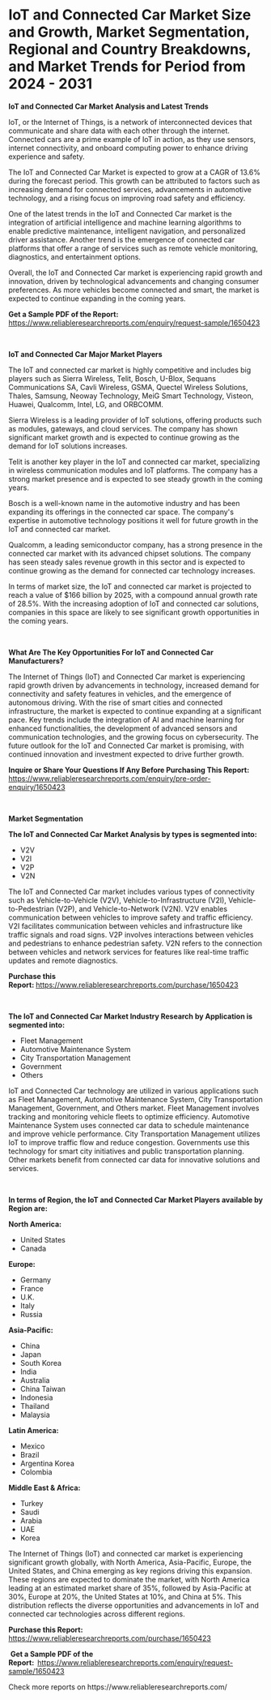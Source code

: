 <p><h1>IoT and Connected Car Market Size and Growth, Market Segmentation, Regional and Country Breakdowns, and Market Trends for Period from 2024 -  2031</h1></p><p><strong>IoT and Connected Car Market Analysis and Latest Trends</strong></p>
<p><p>IoT, or the Internet of Things, is a network of interconnected devices that communicate and share data with each other through the internet. Connected cars are a prime example of IoT in action, as they use sensors, internet connectivity, and onboard computing power to enhance driving experience and safety.</p><p>The IoT and Connected Car Market is expected to grow at a CAGR of 13.6% during the forecast period. This growth can be attributed to factors such as increasing demand for connected services, advancements in automotive technology, and a rising focus on improving road safety and efficiency. </p><p>One of the latest trends in the IoT and Connected Car market is the integration of artificial intelligence and machine learning algorithms to enable predictive maintenance, intelligent navigation, and personalized driver assistance. Another trend is the emergence of connected car platforms that offer a range of services such as remote vehicle monitoring, diagnostics, and entertainment options.</p><p>Overall, the IoT and Connected Car market is experiencing rapid growth and innovation, driven by technological advancements and changing consumer preferences. As more vehicles become connected and smart, the market is expected to continue expanding in the coming years.</p></p>
<p><strong>Get a Sample PDF of the Report:&nbsp;</strong> <a href="https://www.reliableresearchreports.com/enquiry/request-sample/1650423">https://www.reliableresearchreports.com/enquiry/request-sample/1650423</a></p>
<p>&nbsp;</p>
<p><strong>IoT and Connected Car Major Market Players</strong></p>
<p><p>The IoT and connected car market is highly competitive and includes big players such as Sierra Wireless, Telit, Bosch, U-Blox, Sequans Communications SA, Cavli Wireless, GSMA, Quectel Wireless Solutions, Thales, Samsung, Neoway Technology, MeiG Smart Technology, Visteon, Huawei, Qualcomm, Intel, LG, and ORBCOMM.</p><p>Sierra Wireless is a leading provider of IoT solutions, offering products such as modules, gateways, and cloud services. The company has shown significant market growth and is expected to continue growing as the demand for IoT solutions increases.</p><p>Telit is another key player in the IoT and connected car market, specializing in wireless communication modules and IoT platforms. The company has a strong market presence and is expected to see steady growth in the coming years.</p><p>Bosch is a well-known name in the automotive industry and has been expanding its offerings in the connected car space. The company's expertise in automotive technology positions it well for future growth in the IoT and connected car market.</p><p>Qualcomm, a leading semiconductor company, has a strong presence in the connected car market with its advanced chipset solutions. The company has seen steady sales revenue growth in this sector and is expected to continue growing as the demand for connected car technology increases.</p><p>In terms of market size, the IoT and connected car market is projected to reach a value of $166 billion by 2025, with a compound annual growth rate of 28.5%. With the increasing adoption of IoT and connected car solutions, companies in this space are likely to see significant growth opportunities in the coming years.</p></p>
<p>&nbsp;</p>
<p><strong>What Are The Key Opportunities For IoT and Connected Car Manufacturers?</strong></p>
<p><p>The Internet of Things (IoT) and Connected Car market is experiencing rapid growth driven by advancements in technology, increased demand for connectivity and safety features in vehicles, and the emergence of autonomous driving. With the rise of smart cities and connected infrastructure, the market is expected to continue expanding at a significant pace. Key trends include the integration of AI and machine learning for enhanced functionalities, the development of advanced sensors and communication technologies, and the growing focus on cybersecurity. The future outlook for the IoT and Connected Car market is promising, with continued innovation and investment expected to drive further growth.</p></p>
<p><strong>Inquire or Share Your Questions If Any Before Purchasing This Report:</strong> <a href="https://www.reliableresearchreports.com/enquiry/pre-order-enquiry/1650423">https://www.reliableresearchreports.com/enquiry/pre-order-enquiry/1650423</a></p>
<p>&nbsp;</p>
<p><strong>Market Segmentation</strong></p>
<p><strong>The IoT and Connected Car Market Analysis by types is segmented into:</strong></p>
<p><ul><li>V2V</li><li>V2I</li><li>V2P</li><li>V2N</li></ul></p>
<p><p>The IoT and Connected Car market includes various types of connectivity such as Vehicle-to-Vehicle (V2V), Vehicle-to-Infrastructure (V2I), Vehicle-to-Pedestrian (V2P), and Vehicle-to-Network (V2N). V2V enables communication between vehicles to improve safety and traffic efficiency. V2I facilitates communication between vehicles and infrastructure like traffic signals and road signs. V2P involves interactions between vehicles and pedestrians to enhance pedestrian safety. V2N refers to the connection between vehicles and network services for features like real-time traffic updates and remote diagnostics.</p></p>
<p><strong>Purchase this Report:&nbsp;</strong><a href="https://www.reliableresearchreports.com/purchase/1650423">https://www.reliableresearchreports.com/purchase/1650423</a></p>
<p>&nbsp;</p>
<p><strong>The IoT and Connected Car Market Industry Research by Application is segmented into:</strong></p>
<p><ul><li>Fleet Management</li><li>Automotive Maintenance System</li><li>City Transportation Management</li><li>Government</li><li>Others</li></ul></p>
<p><p>IoT and Connected Car technology are utilized in various applications such as Fleet Management, Automotive Maintenance System, City Transportation Management, Government, and Others market. Fleet Management involves tracking and monitoring vehicle fleets to optimize efficiency. Automotive Maintenance System uses connected car data to schedule maintenance and improve vehicle performance. City Transportation Management utilizes IoT to improve traffic flow and reduce congestion. Governments use this technology for smart city initiatives and public transportation planning. Other markets benefit from connected car data for innovative solutions and services.</p></p>
<p>&nbsp;</p>
<p><strong>In terms of Region, the IoT and Connected Car Market Players available by Region are:</strong></p>
<p>
    <p> <strong> North America: </strong>
        <ul>
            <li>United States</li>
            <li>Canada</li>
        </ul>
        </p> 
    <p> <strong> Europe: </strong>
        <ul>
            <li>Germany</li>
            <li>France</li>
            <li>U.K.</li>
            <li>Italy</li>
            <li>Russia</li>
        </ul>
        </p> 
    <p> <strong> Asia-Pacific: </strong>
        <ul>
            <li>China</li>
            <li>Japan</li>
            <li>South Korea</li>
            <li>India</li>
            <li>Australia</li>
            <li>China Taiwan</li>
            <li>Indonesia</li>
            <li>Thailand</li>
            <li>Malaysia</li>
        </ul>
        </p> 
    <p> <strong> Latin America: </strong>
        <ul>
            <li>Mexico</li>
            <li>Brazil</li>
            <li>Argentina Korea</li>
            <li>Colombia</li>
        </ul>
        </p> 
    <p> <strong> Middle East & Africa: </strong>
        <ul>
            <li>Turkey</li>
            <li>Saudi</li>
            <li>Arabia</li>
            <li>UAE</li>
            <li>Korea</li>
        </ul>
    </p>
    </p>
<p><p>The Internet of Things (IoT) and connected car market is experiencing significant growth globally, with North America, Asia-Pacific, Europe, the United States, and China emerging as key regions driving this expansion. These regions are expected to dominate the market, with North America leading at an estimated market share of 35%, followed by Asia-Pacific at 30%, Europe at 20%, the United States at 10%, and China at 5%. This distribution reflects the diverse opportunities and advancements in IoT and connected car technologies across different regions.</p></p>
<p><strong>Purchase this Report: </strong><a href="https://www.reliableresearchreports.com/purchase/1650423">https://www.reliableresearchreports.com/purchase/1650423</a></p>
<p>&nbsp;<strong>Get a Sample PDF of the Report:&nbsp;&nbsp;</strong><a href="https://www.reliableresearchreports.com/enquiry/request-sample/1650423">https://www.reliableresearchreports.com/enquiry/request-sample/1650423</a></p>
<p><strong></strong></p>
<p>Check more reports on https://www.reliableresearchreports.com/</p>